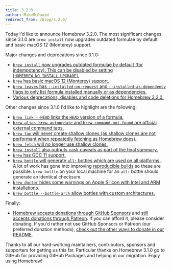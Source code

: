 ```yaml
---
title: 3.2.0
author: MikeMcQuaid
redirect_from: /blog/3.2.0/
---
```

Today I'd like to announce Homebrew 3.2.0. The most significant changes since 3.1.0 are `brew install` now upgrades outdated formulae by default and basic macOS 12 (Monterey) support.

Major changes and deprecations since 3.1.0:

- [`brew install` now upgrades outdated formulae by default (for indempotency). This can be disabled by setting [`HOMEBREW_NO_INSTALL_UPGRADE`].](https://github.com/Homebrew/brew/pull/11525)
- [`brew` has basic macOS 12 (Monterey) support.](https://github.com/Homebrew/brew/pull/11504)
- [`brew leaves` has `--installed-on-request` and `--installed-as-dependency` flags to only list formula installed manually or as dependencies.](https://github.com/Homebrew/brew/pull/11368)
- [Various deprecations, disables and code deletions for Homebrew 3.2.0.](https://github.com/Homebrew/brew/pull/11548)

Other changes since 3.1.0 I'd like to highlight are the following:

- [`brew link --HEAD` links the `HEAD` version of a formula.](https://github.com/Homebrew/brew/pull/11397)
- [`brew alias`, `brew autoupdate` and `brew command-not-found` are official external command taps.](https://github.com/Homebrew/brew/pull/11137)
- [`brew tap` will never create shallow clones (as shallow clones are not performant when repeatedly fetching as Homebrew does).](https://github.com/Homebrew/brew/pull/11337)
- [`brew fetch` will no longer use shallow clones.](https://github.com/Homebrew/brew/pull/11328)
- [`brew install` also outputs cask caveats as part of the final summary.](https://github.com/Homebrew/brew/pull/11509)
- [`brew` has GCC 11 support.](https://github.com/Homebrew/brew/pull/11299)
- [`brew bottle` will generate `all:` bottles which are used on all platforms.](https://github.com/Homebrew/brew/pull/11215). A lot of work has gone into improving [reproducible builds](https://reproducible-builds.org) so these are possible. `brew bottle` on your local machine for an `all:` bottle should generate an identical checksum.
- [`brew doctor` hides some warnings on Apple Silicon with Intel and ARM installations.](https://github.com/Homebrew/brew/pull/11540)
- [`brew bottle --bottle-arch` allow bottles with custom architectures.](https://github.com/Homebrew/brew/pull/11352)

Finally:

- [Homebrew accepts donations through GitHub Sponsors](https://github.com/sponsors/Homebrew) and [still accepts donations through Patreon](https://www.patreon.com/homebrew). If you can afford it, please consider donating. If you'd rather not use GitHub Sponsors or Patreon (our preferred donation methods), [check out the other ways to donate in our README](https://github.com/homebrew/brew/#donations).

Thanks to all our hard-working maintainers, contributors, sponsors and supporters for getting us this far. Particular thanks on Homebrew 3.1.0 go to GitHub for providing GitHub Packages and helping in our migration. Enjoy using Homebrew!
